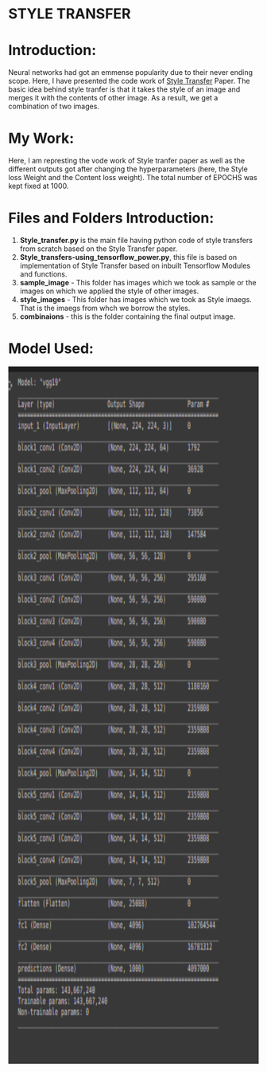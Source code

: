 <h1><B>STYLE TRANSFER</B></h1>

# Introduction:

Neural networks had got an emmense popularity due to their never ending scope. Here, I have presented the code work of <a href = "https://arxiv.org/abs/1508.06576">Style Transfer</a> Paper.
The basic idea behind style tranfer is that it takes the style of an image and merges it with the contents of other image. As a result, we get a
combination of two images.

# My Work:
Here, I am represting the vode work of Style tranfer paper as well as the different outputs got after changing the hyperparameters (here, the Style loss
Weight and the Content loss weight). The total number of EPOCHS was kept fixed at 1000.

# Files and Folders Introduction:
1. <B>Style_transfer.py</B> is the main file having python code of style transfers from scratch based on the Style Transfer paper.
2. <B>Style_transfers-using_tensorflow_power.py</B>, this file is based on implementation of Style Transfer based on inbuilt Tensorflow Modules 
and functions.
3. <B>sample_image</B> - This folder has images which we took as sample or the images on which we applied the style of other images.
4. <B>style_images</B> - This folder has images which we took as Style imaegs. That is the imaegs from whch we borrow the styles.
5. <B>combinaions</B> - this is the folder containing the final output image.

# Model Used:

<img src = "https://github.com/AYUSH-ISHAN/Style_Transfer/blob/main/model.png" height = '1400' width = '800'/>
